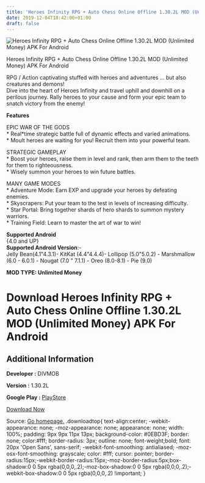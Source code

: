 ```yaml
---
title: 'Heroes Infinity RPG + Auto Chess Online Offline 1.30.2L MOD (Unlimited Money) APK For Android'
date: 2019-12-04T18:42:00+01:00
draft: false
---
```


![Heroes Infinity RPG + Auto Chess Online Offline 1.30.2L MOD (Unlimited Money) APK For Android](https://i0.wp.com/apkhome.net/wp-content/uploads/2019/12/Heroes-Infinity-RPG-Auto-Chess-Online-Offline.png "Heroes Infinity RPG + Auto Chess Online Offline 1.30.2L MOD (Unlimited Money) APK For Android")

  

Heroes Infinity RPG + Auto Chess Online Offline 1.30.2L MOD (Unlimited Money) APK For Android

RPG / Action captivating stuffed with heroes and adventures ... but also creatures and demons!  
Dive into the heart of Heroes Infinity and travel uphill and downhill on a perilous journey. Rally heroes to your cause and form your epic team to snatch victory from the enemy!

**Features**

EPIC WAR OF THE GODS  
\* Real\*time strategic battle full of dynamic effects and varied animations.  
\* Moult heroes are waiting for you! Recruit them into your powerful team.

STRATEGIC GAMEPLAY  
\* Boost your heroes, raise them in level and rank, then arm them to the teeth for them to righteousness.  
\* Wisely summon your heroes to win future battles.

MANY GAME MODES  
\* Adventure Mode: Earn EXP and upgrade your heroes by defeating enemies.  
\* Skyscrapers: Put your team to the test in levels of increasing difficulty.  
\* Star Portal: Bring together shards of hero shards to summon mystery warriors.  
\* Training Field: Learn to master the art of war to win!

**Supported Android**  
{4.0 and UP}  
**Supported Android Version**:-  
Jelly Bean(4.1"4.3.1)- KitKat (4.4"4.4.4)- Lollipop (5.0"5.0.2) - Marshmallow (6.0 - 6.0.1) - Nougat (7.0 " 7.1.1) - Oreo (8.0-8.1) - Pie (9.0)

**MOD TYPE: Unlimited Money**

Download Heroes Infinity RPG + Auto Chess Online Offline 1.30.2L MOD (Unlimited Money) APK For Android
======================================================================================================

Additional Information
----------------------

**Developer :** DIVMOB

**Version :** 1.30.2L

**Google Play :** [PlayStore](https://play.google.com/store/apps/details?id=com.divmob.heroesinfinity)

  

[Download Now](https://store4app.co/post/heroes-infinity-rpg-auto-chess-online-offline-1-30-2l-mod-unlimited-money-apk-for-android_1575479170)

  
Source: [Go homepage.](https://store4app.co/post/heroes-infinity-rpg-auto-chess-online-offline-1-30-2l-mod-unlimited-money-apk-for-android_1575479170) .downloadtop{ text-align:center; -webkit-appearance: none; -moz-appearance: none; appearance: none; width: 100%; padding: 9px 9px 11px 13px; background-color: #0EBD3F; border: none; color:#fff; border-radius: 3px; outline: none; font-weight;bold; font: 20px 'Open Sans', sans-serif; -webkit-font-smoothing: antialiased; -moz-osx-font-smoothing: grayscale; color: #fff; cursor: pointer; border-radius:15px;-webkit-border-radius:15px;-moz-border-radius:5px;box-shadow:0 0 5px rgba(0,0,0,.2);-moz-box-shadow:0 0 5px rgba(0,0,0,.2);-webkit-box-shadow:0 0 5px rgba(0,0,0,.2) !important; }